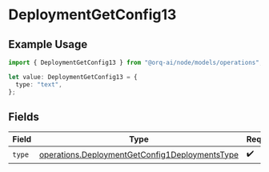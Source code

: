 # DeploymentGetConfig13

## Example Usage

```typescript
import { DeploymentGetConfig13 } from "@orq-ai/node/models/operations";

let value: DeploymentGetConfig13 = {
  type: "text",
};
```

## Fields

| Field                                                                                                            | Type                                                                                                             | Required                                                                                                         | Description                                                                                                      |
| ---------------------------------------------------------------------------------------------------------------- | ---------------------------------------------------------------------------------------------------------------- | ---------------------------------------------------------------------------------------------------------------- | ---------------------------------------------------------------------------------------------------------------- |
| `type`                                                                                                           | [operations.DeploymentGetConfig1DeploymentsType](../../models/operations/deploymentgetconfig1deploymentstype.md) | :heavy_check_mark:                                                                                               | N/A                                                                                                              |